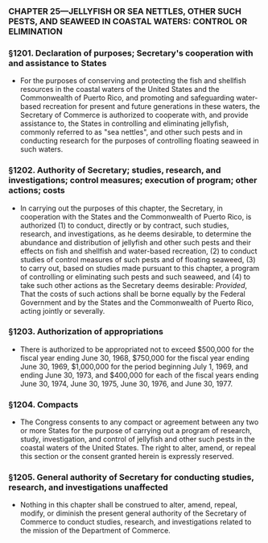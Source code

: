 ### **CHAPTER 25—JELLYFISH OR SEA NETTLES, OTHER SUCH PESTS, AND SEAWEED IN COASTAL WATERS: CONTROL OR ELIMINATION**

### §1201. Declaration of purposes; Secretary's cooperation with and assistance to States
* For the purposes of conserving and protecting the fish and shellfish resources in the coastal waters of the United States and the Commonwealth of Puerto Rico, and promoting and safeguarding water-based recreation for present and future generations in these waters, the Secretary of Commerce is authorized to cooperate with, and provide assistance to, the States in controlling and eliminating jellyfish, commonly referred to as "sea nettles", and other such pests and in conducting research for the purposes of controlling floating seaweed in such waters.

### §1202. Authority of Secretary; studies, research, and investigations; control measures; execution of program; other actions; costs
* In carrying out the purposes of this chapter, the Secretary, in cooperation with the States and the Commonwealth of Puerto Rico, is authorized (1) to conduct, directly or by contract, such studies, research, and investigations, as he deems desirable, to determine the abundance and distribution of jellyfish and other such pests and their effects on fish and shellfish and water-based recreation, (2) to conduct studies of control measures of such pests and of floating seaweed, (3) to carry out, based on studies made pursuant to this chapter, a program of controlling or eliminating such pests and such seaweed, and (4) to take such other actions as the Secretary deems desirable: _Provided_, That the costs of such actions shall be borne equally by the Federal Government and by the States and the Commonwealth of Puerto Rico, acting jointly or severally.

### §1203. Authorization of appropriations
* There is authorized to be appropriated not to exceed $500,000 for the fiscal year ending June 30, 1968, $750,000 for the fiscal year ending June 30, 1969, $1,000,000 for the period beginning July 1, 1969, and ending June 30, 1973, and $400,000 for each of the fiscal years ending June 30, 1974, June 30, 1975, June 30, 1976, and June 30, 1977.

### §1204. Compacts
* The Congress consents to any compact or agreement between any two or more States for the purpose of carrying out a program of research, study, investigation, and control of jellyfish and other such pests in the coastal waters of the United States. The right to alter, amend, or repeal this section or the consent granted herein is expressly reserved.

### §1205. General authority of Secretary for conducting studies, research, and investigations unaffected
* Nothing in this chapter shall be construed to alter, amend, repeal, modify, or diminish the present general authority of the Secretary of Commerce to conduct studies, research, and investigations related to the mission of the Department of Commerce.